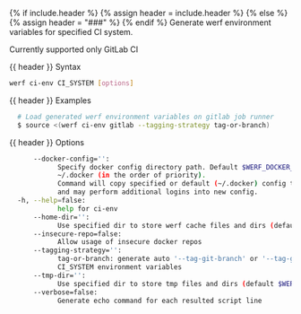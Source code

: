 {% if include.header %}
{% assign header = include.header %}
{% else %}
{% assign header = "###" %}
{% endif %}
Generate werf environment variables for specified CI system.

Currently supported only GitLab CI

{{ header }} Syntax

```bash
werf ci-env CI_SYSTEM [options]
```

{{ header }} Examples

```bash
  # Load generated werf environment variables on gitlab job runner
  $ source <(werf ci-env gitlab --tagging-strategy tag-or-branch)
```

{{ header }} Options

```bash
      --docker-config='':
            Specify docker config directory path. Default $WERF_DOCKER_CONFIG or $DOCKER_CONFIG or 
            ~/.docker (in the order of priority).
            Command will copy specified or default (~/.docker) config to the new temporary config 
            and may perform additional logins into new config.
  -h, --help=false:
            help for ci-env
      --home-dir='':
            Use specified dir to store werf cache files and dirs (default $WERF_HOME or ~/.werf)
      --insecure-repo=false:
            Allow usage of insecure docker repos
      --tagging-strategy='':
            tag-or-branch: generate auto '--tag-git-branch' or '--tag-git-tag' tag by specified 
            CI_SYSTEM environment variables
      --tmp-dir='':
            Use specified dir to store tmp files and dirs (default $WERF_TMP or system tmp dir)
      --verbose=false:
            Generate echo command for each resulted script line
```

